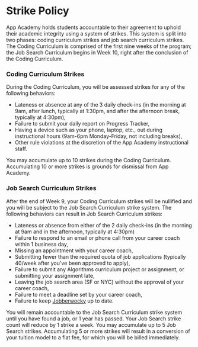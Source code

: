 # Strike Policy

App Academy holds students accountable to their agreement to uphold their
academic integrity using a system of strikes.  This system is split into two
phases: coding curriculum strikes and job search curriculum strikes.  The
Coding Curriculum is comprised of the first nine weeks of the program; the Job
Search Curriculum begins in Week 10, right after the conclusion of the Coding
Curriculum.   

### Coding Curriculum Strikes

During the Coding Curriculum, you will be assessed strikes for any of the following behaviors:

- Lateness or absence at any of the 3 daily check-ins (in the morning at 9am, after lunch, typically at 1:30pm, and after the afternoon break, typically at 4:30pm),
- Failure to submit your daily report on Progress Tracker,
- Having a device such as your phone, laptop, etc., out during instructional hours (9am-6pm Monday-Friday, not including breaks),
- Other rule violations at the discretion of the App Academy instructional staff.

You may accumulate up to 10 strikes during the Coding Curriculum.  Accumulating
10 or more strikes is grounds for dismissal from App Academy.

### Job Search Curriculum Strikes

After the end of Week 9, your Coding Curriculum strikes will be nullified and you will be subject to the Job Search Curriculum strike system.  The following behaviors can result in Job Search Curriculum strikes:

- Lateness or absence from either of the 2 daily check-ins (in the morning at 9am and in the afternoon, typically at 4:30pm)
- Failure to respond to an email or phone call from your career coach within 1 business day,
- Missing an appointment with your career coach,
- Submitting fewer than the required quota of job applications (typically 40/week after you've been approved to apply),
- Failure to submit any Algorithms curriculum project or assignment, or submitting your assignment late,
- Leaving the job search area (SF or NYC) without the approval of your career coach,
- Failure to meet a deadline set by your career coach,
- Failure to keep [Jobberwocky](http://progress.appacademy.io/jobberwocky) up to date.

You will remain accountable to the Job Search Curriculum strike system until you
have found a job, or 1 year has passed.  Your Job Search strike count will
reduce by 1 strike a week.  You may accumulate up to 5 Job Search strikes.
Accumulating 5 or more strikes will result in a conversion of your tuition model
to a flat fee, for which you will be billed immediately.  
